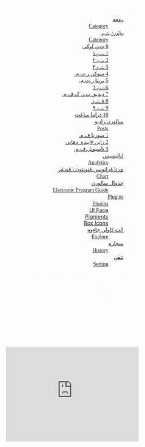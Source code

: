
<html>
<head>
  <meta http-equiv="CONTENT-TYPE" content="text/html; charset=UTF-8">
  <title>1</title>
      <meta charset="UTF-8">
    <link rel="stylesheet" href="style.css">
    <link href='https://unpkg.com/boxicons@2.0.7/css/boxicons.min.css' rel='stylesheet'>
     <meta name="viewport" content="width=device-width, initial-scale=1.0">
  <style>
  body {
    background-image: url('https://raw.githubusercontent.com/budaksixteen16/test/master/neon.jpg');
    color: white;
    text-align: right;
  }
  </style>
</head>
<body>
  <div class="sidebar close" dir="rtl">
    <div class="logo-details">
      <i class='bx bxl-c-plus-plus'></i>
      <span class="logo_name">BudakTV</span>
    </div>
    <ul class="nav-links">
      <li>
        <a href="https://budaksixteen16.github.io/rumah">
          <i class='bx bx-home-alt' ></i>
          <span class="link_name">رومه</span>
        </a>
        <ul class="sub-menu blank">
          <li><a class="link_name" href="#">Category</a></li>
        </ul>
      </li>
      <li>
        <div class="iocn-link">
          <a href="#">
            <i class='bx bx-tv' ></i>
            <span class="link_name">سالورن ت.ۏ.</span>
          </a>
          <i class='bx bxs-chevron-down arrow' ></i>
        </div>
        <ul class="sub-menu">
          <li><a class="link_name" href="#">Category</a></li>
          <li><a class="Font" href="https://budaksixteen16.github.io/TV-Okey">0 ت.ۏ. اوكي</a></li>
          <li><a class="Font" href="#">1 ت.ۏ.١</a></li>
          <li><a class="Font" href="https://budaksixteen16.github.io/TV2">2 ت.ۏ.٢</a></li>
          <li><a class="Font" href="https://budaksixteen16.github.io/TV3">3 ت.ۏ.٣</a></li>
          <li><a class="Font" href="https://budaksixteen16.github.io/Sukan-RTM">4 سوكن ر.ت.م.</a></li>
          <li><a class="Font" href="https://budaksixteen16.github.io/beritartm">5 بريتا ر.ت.م.</a></li>
          <li><a class="Font" href="https://budaksixteen16.github.io/TV6-b-">6 ت.ۏ.٦</a></li>
          <li><a class="Font" href="https://budaksixteen16.github.io/Didik-TV-KPM">7 ديديق ت.ۏ. ک.ڤ.م.</a></li>
          <li><a class="Font" href="https://budaksixteen16.github.io/8TV">8 ٨.ت.ۏ.</a></li>
          <li><a class="Font" href="https://budaksixteen16.github.io/TV9">9 ت.ۏ.٩</a></li>
          <li><a class="Font" href="https://budaksixteen16.github.io/dramasangat">10 دراما ساڠت</a></li>
        </ul>
      </li>
      <li>
        <div class="iocn-link">
          <a href="#">
            <i class='bx bx-radio' ></i>
            <span class="link_name">سالورن راديو</span>
          </a>
          <i class='bx bxs-chevron-down arrow' ></i>
        </div>
        <ul class="sub-menu">
          <li><a class="link_name" href="#">Posts</a></li>
          <li><a class="Font" href="https://budaksixteen16.github.io/suriafm">1 سوريا ف.م.</a></li>
         <li><a class="Font" href="https://budaksixteen16.github.io/zayan">2 زاين #اينده_دهاتي</a></li>
          <li><a class="Font" href="https://budaksixteen16.github.io/nasionalfm">3 ناسيونل.ف.م.</a></li>
        </ul>
       </li>
      <li>
        <a href="#">
          <i class='bx bx-pie-chart-alt-2' ></i>
          <span class="link_name">اناليسيس</span>
        </a>
        <ul class="sub-menu blank">
          <li><a class="link_name" href="#">Analytics</a></li>
        </ul>
      </li>
      <li>
        <a href="#">
          <i class='bx bx-line-chart' ></i>
          <span class="link_name">چرتا ڤراتوسن ڤنونتون \ ڤندڠر</span>
        </a>
        <ul class="sub-menu blank">
          <li><a class="link_name" href="#">Chart</a></li>
        </ul>
      </li>
      <li>
        <a href="#">
          <i class='bx bx-calendar' ></i>
          <span class="link_name">جدوال سالورن</span>
        </a>
        <ul class="sub-menu blank">
          <li><a class="link_name" href="#">Electronic Program Guide</a></li>
        </ul>
      </li>
      <li>
        <div class="iocn-link">
          <a href="#"> 
            <i class='bx bx-plug' ></i>
            <span class="link_name">Plugins</span>
          </a>
          <i class='bx bxs-chevron-down arrow' ></i>
        </div>
        <ul class="sub-menu">
          <li><a class="link_name" href="#">Plugins</a></li>
          <li><a href="#">UI Face</a></li>
          <li><a href="#">Pigments</a></li>
          <li><a href="#">Box Icons</a></li>
        </ul>
      </li>
      <li>
        <a href="https://budaksixteen16.github.io/remote">
          <i class='bx bx-compass' ></i>
          <span class="link_name">الت كاولن جاءوه</span>
        </a>
        <ul class="sub-menu blank">
          <li><a class="link_name" href="#">Explore</a></li>
        </ul>
      </li>
      <li>
        <a href="#">
          <i class='bx bx-history'></i>
          <span class="link_name">سجاره</span>
        </a>
        <ul class="sub-menu blank">
          <li><a class="link_name" href="#">History</a></li>
        </ul>
      </li>
      <li>
        <a href="#">
          <i class='bx bx-cog' ></i>
          <span class="link_name">تتڤن</span>
        </a>
        <ul class="sub-menu blank">
          <li><a class="link_name" href="#">Setting</a></li>
        </ul>
      </li>
      <li>
    <div class="profile-details">
     
      <div class="name-job">
       <i class='bx bx-message' ></i>
      </div>
      <i class='bx bx-phone' ></i>
    </div>
  </li>
</ul>
  </div>
  <section class="home-section" dir="rtl">
    <div class="home-content" dir="rtl">
      <i class='bx bx-menu' dir="rtl"></i>
      <span class="text" dir="rtl">ت.ۏ.١</span><span class="kepala">TV1</span>
    </div>
  </section>
  <script>
  let arrow = document.querySelectorAll(".arrow");
  for (var i = 0; i < arrow.length; i++) {
    arrow[i].addEventListener("click", (e)=>{
   let arrowParent = e.target.parentElement.parentElement;//selecting main parent of arrow
   arrowParent.classList.toggle("showMenu");
    });
  }
  let sidebar = document.querySelector(".sidebar");
  let sidebarBtn = document.querySelector(".bx-menu");
  console.log(sidebarBtn);
  sidebarBtn.addEventListener("click", ()=>{
    sidebar.classList.toggle("close");
  });
  </script>
  <h1 dir="rtl" class="Font">1
  </h1>
  <iframe width="350" height="250" src="https://rtmklik.rtm.gov.my/tv/1" frameborder="0" title="TV1" alt="rtmlivemychannel1tv" allowfullscreen></iframe>
</body>
<style>
@import url('https://fonts.googleapis.com/css2?family=Amiri&display=swap');
.text {
  font-family: 'Amiri', serif;
}
  .Font {
    font-family: 'Amiri', serif;
  }
  .link_name {
    font-family: 'Amiri', serif;
  }
@import url('https://fonts.googleapis.com/css2?family=Dancing+Script&display=swap');

.kepala {
  font-family: 'Dancing Script', cursive;
}
  </style>

</html>
